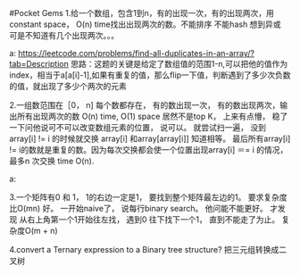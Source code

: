 #Pocket Gems
1.给一个数组，包含1到n，有的出现一次，有的出现两次，用constant space， O(n) time找出出现两次的数。不能排序 不能hash 想到异或 可是不知道有几个出现两次。。。

a: https://leetcode.com/problems/find-all-duplicates-in-an-array/?tab=Description 
思路：这题的关键是给定了数组值的范围1-n,可以把他的值作为index，相当于a[a[i]-1],如果有重复的值，那么flip一下值，判断遇到了多少次负数的值，就出现了多少个两次的元素

2.一组数范围在［0， n] 每个数都存在， 有的数出现一次， 有的数出现两次，输出所有出现两次的数 O(n) time, O(1) space
居然不是top K， 上来有点懵， 稳了一下问他说可不可以改变数组元素的位置， 说可以。 就尝试扫一遍， 没到array[i] != i 的时候就交换 array[i] 和array[array[i]]
知道相等。 最后所有array[i] != i的数就是重复的数。因为每次交换都会使一个位置出现array[i] ＝= i 的情况， 最多n 次交换 time O(n). 

a:

3.一个矩阵有0 和 1， 1的右边一定是1， 要找到整个矩阵最左边的1。 要求复杂度比O(mn) 好。 一开始naive了， 说每行binary search。 他问能不能更好。 才发现
从右上角第一个1开始往左找， 遇到0 往下找下一个1， 直到不能走了为止。 复杂度O(m + n)


4.convert a Ternary expression to a Binary tree structure?
把三元组转换成二叉树
